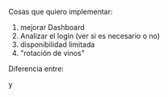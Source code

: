 Cosas que quiero implementar:

1. mejorar Dashboard
2. Analizar el login (ver si es necesario o no)
3. disponibilidad limitada 
4. "rotación de vinos"

Diferencia entre:
    <meta name="viewport" content="width=device-width, initial-scale=1, shrink-to-fit=no">

y
  <meta name="viewport" content="width=device-width, initial-scale=1.0">
